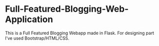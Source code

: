 # Full-Featured-Blogging-Web-Application
This is a Full Featured Blogging Webapp made in Flask. For designing part I've used Bootstrap/HTML/CSS. 
